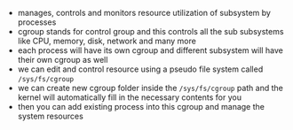 - manages, controls and monitors resource utilization of subsystem by processes 
- cgroup stands for control group and this controls all the sub subsystems like CPU, memory, disk, network and many more 
- each process will have its own cgroup and different subsystem will have their own cgroup as well
- we can edit and control resource using a pseudo file system called `/sys/fs/cgroup`
- we can create new cgroup folder inside the `/sys/fs/cgroup` path and the kernel will automatically fill in the necessary contents for you
- then you can add existing process into this cgroup and manage the system resources